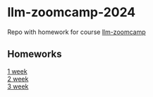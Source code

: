 # llm-zoomcamp-2024
Repo with homework for course [llm-zoomcamp](https://github.com/DataTalksClub/llm-zoomcamp/tree/main)

## Homeworks
[1 week](/01_intro/homework.ipynb)  
[2 week](/02_open_source/homework.ipynb)  
[3 week](/03_vector_search/homework.ipynb)
